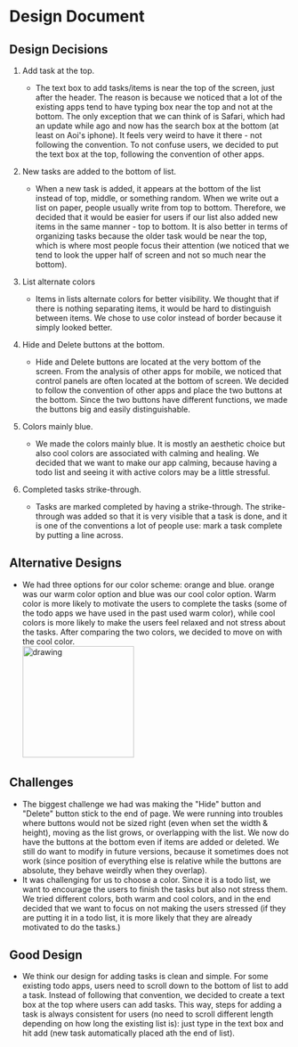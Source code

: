 # Design Document
## Design Decisions
1. Add task at the top.
   - The text box to add tasks/items is near the top of the screen, 
   just after the header. The reason is because we noticed that a lot of the
   existing apps tend to have typing box near the top and not at the bottom.
   The only exception that we can think of is Safari, which had an update while 
   ago and now has the search box at the bottom (at least on Aoi's iphone). 
   It feels very weird to have it there - not following the convention.
   To not confuse users, we decided to put the text box at the top,
   following the convention of other apps.

2. New tasks are added to the bottom of list.
   - When a new task is added, it appears at the bottom of the list instead of top,
   middle, or something random. When we write out a list on paper, people usually
   write from top to bottom. Therefore, we decided that it would be easier for users
   if our list also added new items in the same manner - top to bottom. It
   is also better in terms of organizing tasks because the older task would be near the
   top, which is where most people focus their attention (we noticed that we tend to look the upper half of
   screen and not so much near the bottom). 
   
3. List alternate colors
   - Items in lists alternate colors for better visibility. We thought that if there
   is nothing separating items, it would be hard to distinguish between items.
   We chose to use color instead of border because it simply looked better.

4. Hide and Delete buttons at the bottom.
    - Hide and Delete buttons are located at the very bottom of the screen. From the analysis
   of other apps for mobile, we noticed that control panels are often located at the bottom
   of screen. We decided to follow the convention of other apps and place the two
   buttons at the bottom. Since the two buttons have different functions, we made the buttons 
   big and easily distinguishable.

5. Colors mainly blue.
   - We made the colors mainly blue. It is mostly an aesthetic choice but also cool colors are 
     associated with calming and healing. We decided that we want to make our app calming, because
     having a todo list and seeing it with active colors may be a little stressful.
     
6. Completed tasks strike-through.
   - Tasks are marked completed by having a strike-through. The strike-through was added so that 
     it is very visible that a task is done, and it is one of the conventions a lot of people use:
     mark a task complete by putting a line across.

## Alternative Designs
   - We had three options for our color scheme: orange and blue. orange was our warm color
     option and blue was our cool color option. Warm color is more likely to motivate the
     users to complete the tasks (some of the todo apps we have used in the past used warm color), 
     while cool colors is more likely to make the users feel relaxed and not stress about the tasks. 
     After comparing the two colors, we decided to move on with the cool color.  
     <img src="alternative.png" alt="drawing" width="200"/>
## Challenges
   - The biggest challenge we had was making the "Hide" button and "Delete" button stick to the
     end of page. We were running into troubles where buttons would not be sized right (even when 
     set the width & height), moving as the list grows, or overlapping with the list.
     We now do have the buttons at the bottom even if items are added or deleted. We still do want
     to modify in future versions, because it sometimes does not work (since position of everything 
     else is relative while the buttons are absolute, they behave weirdly when they overlap).
   - It was challenging for us to choose a color. Since it is a todo list, we want to encourage the 
     users to finish the tasks but also not stress them. We tried different colors, both warm and 
     cool colors, and in the end decided that we want to focus on not making the users stressed (if 
     they are putting it in a todo list, it is more likely that they are already motivated to do the
     tasks.)
## Good Design
   - We think our design for adding tasks is clean and simple. For some existing todo apps, users 
     need to scroll down to the bottom of list to add a task. Instead of following that convention,
     we decided to create a text box at the top where users can add tasks. This way, steps for adding 
     a task is always consistent for users (no need to scroll different length depending on how long the
     existing list is): just type in the text box and hit add (new task automatically placed ath the end
     of list). 
   
